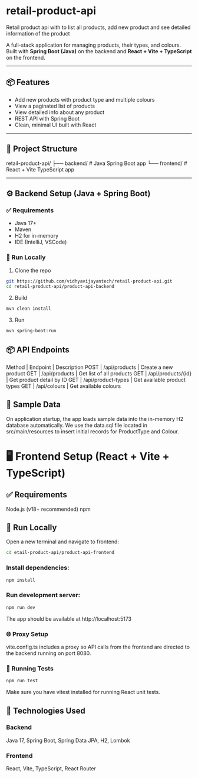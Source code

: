 # retail-product-api
Retail product api with to list all products, add new product and see detailed information of the product

A full-stack application for managing products, their types, and colours. Built with **Spring Boot (Java)** on the backend and **React + Vite + TypeScript** on the frontend.

---

## 📦 Features

- Add new products with product type and multiple colours
- View a paginated list of products
- View detailed info about any product
- REST API with Spring Boot
- Clean, minimal UI built with React

---

## 📁 Project Structure

retail-product-api/ 
├── backend/ # Java Spring Boot app 
└── frontend/ # React + Vite TypeScript app


---

## ⚙️ Backend Setup (Java + Spring Boot)

### ✅ Requirements

- Java 17+
- Maven
- H2 for in-memory
- IDE (IntelliJ, VSCode)

### 🔌 Run Locally

1. Clone the repo

```bash
git https://github.com/vidhyavijayantech/retail-product-api.git
cd retail-product-api/product-api-backend
```

2. Build 
```bash
mvn clean install
```

3. Run
```bash
mvn spring-boot:run
```

## 📦 API Endpoints

Method | Endpoint           | Description
POST   | /api/products      | Create a new product
GET    | /api/products      | Get list of all products
GET    | /api/products/{id} | Get product detail by ID
GET    | /api/product-types | Get available product types
GET    | /api/colours       | Get available colours


## 🧪 Sample Data
On application startup, the app loads sample data into the in-memory H2 database automatically.
We use the data.sql file located in src/main/resources to insert initial records for ProductType and Colour.

# 🖥️ Frontend Setup (React + Vite + TypeScript)
## ✅ Requirements
Node.js (v18+ recommended)
npm 

## 🔌 Run Locally

Open a new terminal and navigate to frontend:
```bash
cd etail-product-api/product-api-frontend
```

### Install dependencies:

```bash
npm install
```

### Run development server:

```bash
npm run dev
```

The app should be available at http://localhost:5173

### 🌐 Proxy Setup
vite.config.ts includes a proxy so API calls from the frontend are directed to the backend running on port 8080.

### 🧪 Running Tests
```bash
npm run test
```

Make sure you have vitest installed for running React unit tests.

## 🧰 Technologies Used

### Backend
Java 17,
Spring Boot,
Spring Data JPA,
H2,
Lombok

### Frontend
React,
Vite,
TypeScript,
React Router






